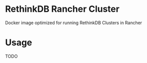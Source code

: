 RethinkDB Rancher Cluster
=========================

Docker image optimized for running RethinkDB Clusters in Rancher



Usage
========

TODO
